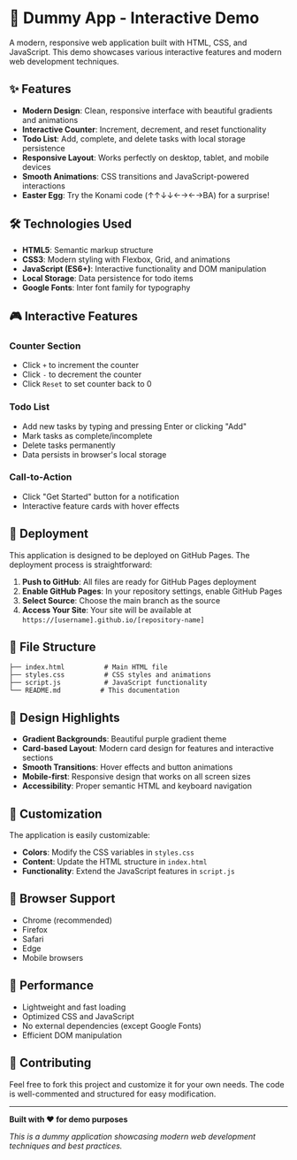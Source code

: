 # 🚀 Dummy App - Interactive Demo

A modern, responsive web application built with HTML, CSS, and JavaScript. This demo showcases various interactive features and modern web development techniques.

## ✨ Features

- **Modern Design**: Clean, responsive interface with beautiful gradients and animations
- **Interactive Counter**: Increment, decrement, and reset functionality
- **Todo List**: Add, complete, and delete tasks with local storage persistence
- **Responsive Layout**: Works perfectly on desktop, tablet, and mobile devices
- **Smooth Animations**: CSS transitions and JavaScript-powered interactions
- **Easter Egg**: Try the Konami code (↑↑↓↓←→←→BA) for a surprise!

## 🛠️ Technologies Used

- **HTML5**: Semantic markup structure
- **CSS3**: Modern styling with Flexbox, Grid, and animations
- **JavaScript (ES6+)**: Interactive functionality and DOM manipulation
- **Local Storage**: Data persistence for todo items
- **Google Fonts**: Inter font family for typography

## 🎮 Interactive Features

### Counter Section
- Click `+` to increment the counter
- Click `-` to decrement the counter
- Click `Reset` to set counter back to 0

### Todo List
- Add new tasks by typing and pressing Enter or clicking "Add"
- Mark tasks as complete/incomplete
- Delete tasks permanently
- Data persists in browser's local storage

### Call-to-Action
- Click "Get Started" button for a notification
- Interactive feature cards with hover effects

## 🚀 Deployment

This application is designed to be deployed on GitHub Pages. The deployment process is straightforward:

1. **Push to GitHub**: All files are ready for GitHub Pages deployment
2. **Enable GitHub Pages**: In your repository settings, enable GitHub Pages
3. **Select Source**: Choose the main branch as the source
4. **Access Your Site**: Your site will be available at `https://[username].github.io/[repository-name]`

## 📁 File Structure

```
├── index.html          # Main HTML file
├── styles.css          # CSS styles and animations
├── script.js           # JavaScript functionality
└── README.md          # This documentation
```

## 🎨 Design Highlights

- **Gradient Backgrounds**: Beautiful purple gradient theme
- **Card-based Layout**: Modern card design for features and interactive sections
- **Smooth Transitions**: Hover effects and button animations
- **Mobile-first**: Responsive design that works on all screen sizes
- **Accessibility**: Proper semantic HTML and keyboard navigation

## 🔧 Customization

The application is easily customizable:

- **Colors**: Modify the CSS variables in `styles.css`
- **Content**: Update the HTML structure in `index.html`
- **Functionality**: Extend the JavaScript features in `script.js`

## 📱 Browser Support

- Chrome (recommended)
- Firefox
- Safari
- Edge
- Mobile browsers

## 🎯 Performance

- Lightweight and fast loading
- Optimized CSS and JavaScript
- No external dependencies (except Google Fonts)
- Efficient DOM manipulation

## 🤝 Contributing

Feel free to fork this project and customize it for your own needs. The code is well-commented and structured for easy modification.

---

**Built with ❤️ for demo purposes**

*This is a dummy application showcasing modern web development techniques and best practices.*
